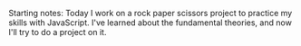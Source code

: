 Starting notes: 
Today I work on a rock paper scissors project to practice my skills with JavaScript. I've learned about the fundamental theories, and now I'll try to do a project on it. 